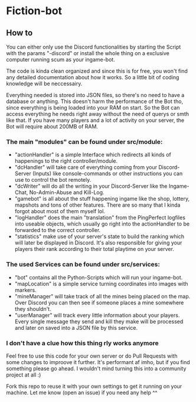 # Fiction-bot

## How to

You can either only use the Discord functionalities by starting the Script with the params "-discord" or install the whole thing on a exclusive computer running scum as your ingame-bot.

The code is kinda clean organized and since this is for free, you won't find any detailed documentation about how it works. So a little bit of coding knowledge will be neccessairy.

Everything needed is stored into JSON files, so there's no need to have a database or anything. This doesn't harm the performance of the Bot tho, since everything is being loaded into your RAM on start. So the Bot can access everything he needs right away without the need of querys or smth like that. If you have many players and a lot of activity on your server, the Bot will require about 200MB of RAM.

### The main "modules" can be found under src/module:

- "actionHandler" is a simple Interface which redirects all kinds of happenings to the right controller/module.
- "dcHandler" will take care of everything coming from your Discord-Server (Inputs) like console-commands or other instructions you can use to control the bot remotely.
- "dcWriter" will do all the writing in your Discord-Server like the Ingame-Chat, No-Admin-Abuse and Kill-Log.
- "gamebot" is all about the stuff happening ingame like the shop, lottery, mapshots and tons of other features. There are so many that I kinda forgot about most of them myself lol.
- "logHandler" does the main "translation" from the PingPerfect logfiles into useable objects, which usually go right into the actionHandler to be forwarded to the correct controller.
- "statistics" make use of your server's state to build the ranking which will later be displayed in Discord. It's also responsible for giving your players their rank according to their total playtime on your server.

### The used Services can be found under src/services:

- "bot" contains all the Python-Scripts which will run your ingame-bot.
- "mapLocation" is a simple service turning coordinates into images with markers.
- "mineManager" will take track of all the mines being placed on the map. Over Discord you can then see if someone places a mine somewhere they shouldn't.
- "userManager" will track every little information about your players. Every single message they send and kill they make will be processed and later on saved into a JSON file by this service.

### I don't have a clue how this thing rly works anymore

Feel free to use this code for your own server or do Pull Requests with some changes to improove it further. It's performant af imho, but if you find something please go ahead. I wouldn't mind turning this into a community project at all :)

Fork this repo to reuse it with your own settings to get it running on your machine. Let me know (open an issue) if you need any help ^^
